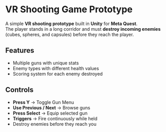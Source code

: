 # VR Shooting Game Prototype

A simple **VR shooting prototype** built in **Unity** for **Meta Quest**.  
The player stands in a long corridor and must **destroy incoming enemies** (cubes, spheres, and capsules) before they reach the player.  

## Features
- Multiple guns with unique stats  
- Enemy types with different health values  
- Scoring system for each enemy destroyed  

## Controls
- **Press Y** → Toggle Gun Menu  
- **Use Previous / Next** → Browse guns  
- **Press Select** → Equip selected gun  
- **Triggers** → Fire continuously while held  
- Destroy enemies before they reach you  


